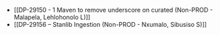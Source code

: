 - [[DP-29150 - 1 Maven to remove underscore on curated (Non-PROD - Malapela, Lehlohonolo L)]]
- [[DP-29156 – Stanlib Ingestion (Non-PROD - Nxumalo, Sibusiso S)]]
